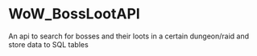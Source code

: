 # WoW_BossLootAPI
An api to search for bosses and their loots in a certain dungeon/raid and store data to SQL tables
